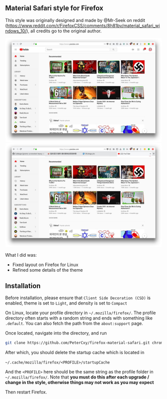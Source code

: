 Material Safari style for Firefox
---

This style was originally designed and made by @Mr-Seek on reddit (<https://www.reddit.com/r/FirefoxCSS/comments/8h81bv/material_safari_windows_10/>), all credits go to the original author.

![screenshot 1](https://raw.githubusercontent.com/PeterCxy/firefox-material-safari/master/screenshots/1.jpg)
![screenshot 2](https://raw.githubusercontent.com/PeterCxy/firefox-material-safari/master/screenshots/2.jpg)

What I did was:

- Fixed layout on Firefox for Linux
- Refined some details of the theme

Installation
---

Before installation, please ensure that `Client Side Decoration (CSD)` is enabled, theme is set to `Light`, and density is set to `Compact`

On Linux, locate your profile directory in `~/.mozilla/firefox/`. The profile directory often starts with a random string and ends with something like `.default`. You can also fetch the path from the `about:support` page.

Once located, navigate into the directory, and run

```bash
git clone https://github.com/PeterCxy/firefox-material-safari.git chrome
```

After which, you should delete the startup cache which is located in

`~/.cache/mozilla/firefox/<PROFILE>/startupCache`

And the `<PROFILE>` here should be the same string as the profile folder in `~/.mozilla/firefox/`. Note that __you must do this after each upgrade / change in the style, otherwise things may not work as you may expect__

Then restart Firefox.
